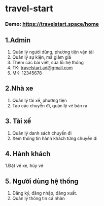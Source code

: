 # travel-start

### Demo: https://travelstart.space/home

## 1.Admin
1. Quản lý người dùng, phương tiện vận tải
2. Quản lý sự kiện, mã giảm giá
3. Thêm các bài viết, sửa lỗi hệ thống
4. TK: travelstart.ad@gmail.com  
5. MK: 12345678

## 2.Nhà xe
1. Quản lý tài xế, phương tiện
2. Tạo các chuyến đi, quản lý vé bán ra

## 3. Tài xế
1. Quản lý danh sách chuyến đi
2. Xem thông tin hành khách từng chuyến đi

## 4. Hành khách
1.Đặt vé xe, hủy vé

## 5. Người dùng hệ thống
1. Đăng ký, đăng nhập, đăng xuất.
2. Quản lý thông tin cá nhân